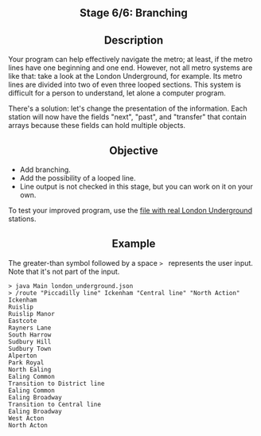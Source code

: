 <h2 style="text-align: center;">Stage 6/6: Branching</h2>

<h2 style="text-align: center;">Description</h2>

<p>Your program can help effectively navigate the metro; at least, if the metro lines have one beginning and one end. However, not all metro systems are like that: take a look at the London Underground, for example. Its metro lines are divided into two of even three looped sections. This system is difficult for a person to understand, let alone a computer program.</p>

<p>There's a solution: let's change the presentation of the information. Each station will now have the fields "next", "past", and "transfer" that contain arrays because these fields can hold multiple objects.</p>

<h2 style="text-align: center;">Objective</h2>

<ul>
	<li>Add branching.</li>
	<li>Add the possibility of a looped line.</li>
	<li>Line output is not checked in this stage, but you can work on it on your own.</li>
</ul>

<p>To test your improved program, use the <a target="_blank" href="https://stepik.org/media/attachments/lesson/373079/london_underground.json" rel="noopener noreferrer nofollow">file with real London Underground</a> stations.</p>

<h2 style="text-align: center;">Example</h2>

<p>The greater-than symbol followed by a space <code class="java">&gt; </code> represents the user input. Note that it's not part of the input.</p>

<pre><code class="language-no-highlight">&gt; java Main london_underground.json
&gt; /route "Piccadilly line" Ickenham "Central line" "North Action"
Ickenham
Ruislip
Ruislip Manor
Eastcote
Rayners Lane
South Harrow
Sudbury Hill
Sudbury Town
Alperton
Park Royal
North Ealing
Ealing Common
Transition to District line
Ealing Common
Ealing Broadway
Transition to Central line
Ealing Broadway
West Acton
North Acton
</code></pre>